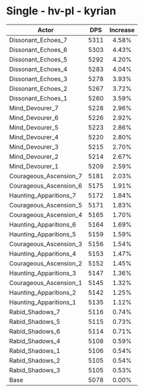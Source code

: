 # Single - hv-pl - kyrian
| Actor | DPS | Increase |
|---|:---:|:---:|
|Dissonant_Echoes_7|5311|4.58%|
|Dissonant_Echoes_6|5303|4.43%|
|Dissonant_Echoes_5|5292|4.20%|
|Dissonant_Echoes_4|5283|4.04%|
|Dissonant_Echoes_3|5278|3.93%|
|Dissonant_Echoes_2|5267|3.72%|
|Dissonant_Echoes_1|5260|3.59%|
|Mind_Devourer_7|5228|2.96%|
|Mind_Devourer_6|5226|2.92%|
|Mind_Devourer_5|5223|2.86%|
|Mind_Devourer_4|5220|2.80%|
|Mind_Devourer_3|5215|2.70%|
|Mind_Devourer_2|5214|2.67%|
|Mind_Devourer_1|5209|2.59%|
|Courageous_Ascension_7|5181|2.03%|
|Courageous_Ascension_6|5175|1.91%|
|Haunting_Apparitions_7|5172|1.84%|
|Courageous_Ascension_5|5171|1.83%|
|Courageous_Ascension_4|5165|1.70%|
|Haunting_Apparitions_6|5164|1.69%|
|Haunting_Apparitions_5|5159|1.59%|
|Courageous_Ascension_3|5156|1.54%|
|Haunting_Apparitions_4|5153|1.47%|
|Courageous_Ascension_2|5152|1.45%|
|Haunting_Apparitions_3|5147|1.36%|
|Courageous_Ascension_1|5145|1.32%|
|Haunting_Apparitions_2|5142|1.25%|
|Haunting_Apparitions_1|5135|1.12%|
|Rabid_Shadows_7|5116|0.74%|
|Rabid_Shadows_5|5115|0.73%|
|Rabid_Shadows_6|5114|0.71%|
|Rabid_Shadows_4|5108|0.59%|
|Rabid_Shadows_1|5106|0.54%|
|Rabid_Shadows_2|5105|0.54%|
|Rabid_Shadows_3|5105|0.53%|
|Base|5078|0.00%|
